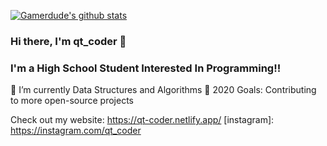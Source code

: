 [![Gamerdude's github stats](https://github-readme-stats.vercel.app/api?username=gamerdude333&show_icons=true&theme=synthwave)](https://github.com/gamerdude333/github-readme-stats)

### Hi there, I'm qt_coder 👋


### I'm a High School Student Interested In Programming!!
🌱 I’m currently Data Structures and Algorithms
🥅 2020 Goals: Contributing to more open-source projects

Check out my website: https://qt-coder.netlify.app/
[instagram]: https://instagram.com/qt_coder
